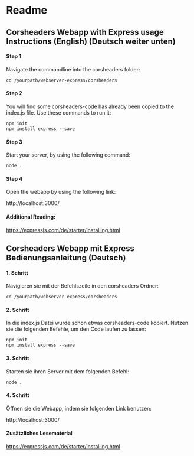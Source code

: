 # Readme

## Corsheaders Webapp with Express usage Instructions (English) (Deutsch weiter unten)

#### Step 1

Navigate the commandline into the corsheaders folder:

    cd /yourpath/webserver-express/corsheaders

#### Step 2

You will find some corsheaders-code has already been copied to the index.js file. Use these commands to run it:

    npm init  
    npm install express --save

#### Step 3

Start your server, by using the following command:

    node .

#### Step 4

Open the webapp by using the following link: 

http://localhost:3000/

#### Additional Reading:

https://expressjs.com/de/starter/installing.html


## Corsheaders Webapp mit Express Bedienungsanleitung (Deutsch)

#### 1. Schritt

Navigieren sie mit der Befehlszeile in den corsheaders Ordner:

    cd /yourpath/webserver-express/corsheaders

#### 2. Schritt

In die index.js Datei wurde schon etwas corsheaders-code kopiert. Nutzen sie die folgenden Befehle, um den Code laufen zu lassen:

    npm init  
    npm install express --save


#### 3. Schritt

Starten sie ihren Server mit dem folgenden Befehl:

    node .


#### 4. Schritt

Öffnen sie die Webapp, indem sie folgenden Link benutzen:

http://localhost:3000/

#### Zusätzliches Lesematerial

https://expressjs.com/de/starter/installing.html
